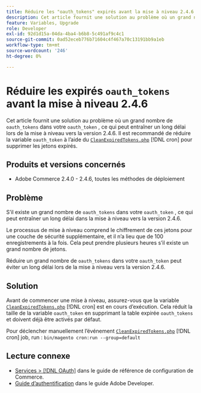 ```yaml
---
title: Réduire les "oauth_tokens" expirés avant la mise à niveau 2.4.6
description: Cet article fournit une solution au problème où un grand nombre de "oauth_tokens" apparaissent dans la table "oauth_token", ce qui peut entraîner un long délai dans la mise à niveau vers la version 2.4.6. Il est recommandé de réduire la table `oauth_token` à l’aide de CleanExpiredTokens.php.
feature: Variables, Upgrade
role: Developer
exl-id: 92d1d15a-04da-4ba4-b6b8-5c491af9c4c1
source-git-commit: 0ad52eceb776b71604c4f467a70c13191bb9a1eb
workflow-type: tm+mt
source-wordcount: '246'
ht-degree: 0%

---
```


# Réduire les expirés `oauth_tokens` avant la mise à niveau 2.4.6

Cet article fournit une solution au problème où un grand nombre de `oauth_tokens` dans votre `oauth_token` , ce qui peut entraîner un long délai lors de la mise à niveau vers la version 2.4.6. Il est recommandé de réduire la variable `oauth_token` à l’aide du [`CleanExpiredTokens.php`](https://github.com/magento/magento2/blob/2.4.5-p2/app/code/Magento/Integration/Cron/CleanExpiredTokens.php) [!DNL cron] pour supprimer les jetons expirés.

## Produits et versions concernés

* Adobe Commerce 2.4.0 - 2.4.6, toutes les méthodes de déploiement

## Problème

S’il existe un grand nombre de `oauth_tokens` dans votre `oauth_token` , ce qui peut entraîner un long délai dans la mise à niveau vers la version 2.4.6.

Le processus de mise à niveau comprend le chiffrement de ces jetons pour une couche de sécurité supplémentaire, et il n’a lieu que de 100 enregistrements à la fois. Cela peut prendre plusieurs heures s’il existe un grand nombre de jetons.

Réduire un grand nombre de `oauth_tokens` dans votre `oauth_token` peut éviter un long délai lors de la mise à niveau vers la version 2.4.6.

## Solution

Avant de commencer une mise à niveau, assurez-vous que la variable [`CleanExpiredTokens.php`](https://github.com/magento/magento2/blob/2.4.5-p2/app/code/Magento/Integration/Cron/CleanExpiredTokens.php) [!DNL cron] est en cours d’exécution. Cela réduit la taille de la variable `oauth_token` en supprimant la table expirée `oauth_tokens` et doivent déjà être activés par défaut.

Pour déclencher manuellement l’événement [`CleanExpiredTokens.php`](https://github.com/magento/magento2/blob/2.4.5-p2/app/code/Magento/Integration/Cron/CleanExpiredTokens.php) [!DNL cron] job, run :
```bin/magento cron:run --group=default```

## Lecture connexe

* [Services > [!DNL OAuth]](https://experienceleague.adobe.com/docs/commerce-admin/config/services/oauth.html) dans le guide de référence de configuration de Commerce.
* [Guide d’authentification](https://developer.adobe.com/developer-console/docs/guides/authentication/) dans le guide Adobe Developer.
